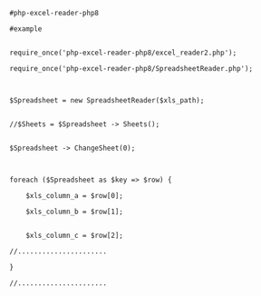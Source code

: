     #php-excel-reader-php8

    #example


    require_once('php-excel-reader-php8/excel_reader2.php');

    require_once('php-excel-reader-php8/SpreadsheetReader.php');



    $Spreadsheet = new SpreadsheetReader($xls_path);


    //$Sheets = $Spreadsheet -> Sheets();


    $Spreadsheet -> ChangeSheet(0);



    foreach ($Spreadsheet as $key => $row) {

        $xls_column_a = $row[0];
        
        $xls_column_b = $row[1];
	
        
        $xls_column_c = $row[2];

	//......................

    }

    //......................

